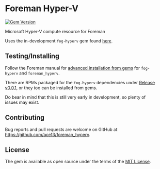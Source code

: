 # Foreman Hyper-V

[![Gem Version](https://badge.fury.io/rb/foreman_hyperv.svg)](https://badge.fury.io/rb/foreman_hyperv)

Microsoft Hyper-V compute resource for Foreman

Uses the in-development `fog-hyperv` gem found [here](https://github.com/ace13/fog-hyperv).

## Testing/Installing

Follow the Foreman manual for [advanced installation from gems](https://theforeman.org/plugins/#2.3AdvancedInstallationfromGems) for `fog-hyperv` and `foreman_hyperv`.

There are RPMs packaged for the `fog-hyperv` dependencies under [Release v0.0.1](https://github.com/ace13/foreman_hyperv/releases/tag/v0.0.1), or they too can be installed from gems.

Do bear in mind that this is still very early in development, so plenty of issues may exist.

## Contributing

Bug reports and pull requests are welcome on GitHub at https://github.com/ace13/foreman_hyperv.

## License

The gem is available as open source under the terms of the [MIT License](http://opensource.org/licenses/MIT).

